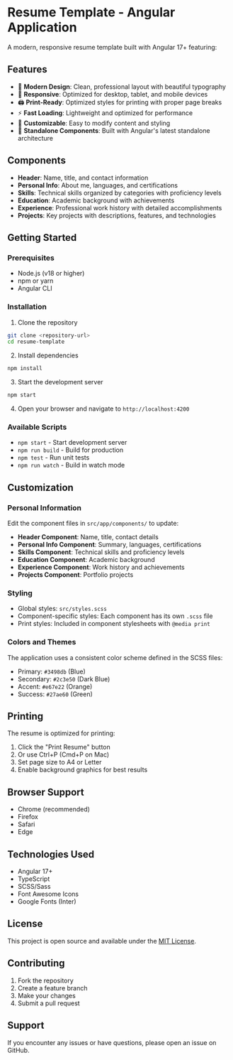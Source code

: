 # Resume Template - Angular Application

A modern, responsive resume template built with Angular 17+ featuring:

## Features

- 🎨 **Modern Design**: Clean, professional layout with beautiful typography
- 📱 **Responsive**: Optimized for desktop, tablet, and mobile devices
- 🖨️ **Print-Ready**: Optimized styles for printing with proper page breaks
- ⚡ **Fast Loading**: Lightweight and optimized for performance
- 🎯 **Customizable**: Easy to modify content and styling
- 🔧 **Standalone Components**: Built with Angular's latest standalone architecture

## Components

- **Header**: Name, title, and contact information
- **Personal Info**: About me, languages, and certifications
- **Skills**: Technical skills organized by categories with proficiency levels
- **Education**: Academic background with achievements
- **Experience**: Professional work history with detailed accomplishments
- **Projects**: Key projects with descriptions, features, and technologies

## Getting Started

### Prerequisites

- Node.js (v18 or higher)
- npm or yarn
- Angular CLI

### Installation

1. Clone the repository
```bash
git clone <repository-url>
cd resume-template
```

2. Install dependencies
```bash
npm install
```

3. Start the development server
```bash
npm start
```

4. Open your browser and navigate to `http://localhost:4200`

### Available Scripts

- `npm start` - Start development server
- `npm run build` - Build for production
- `npm test` - Run unit tests
- `npm run watch` - Build in watch mode

## Customization

### Personal Information

Edit the component files in `src/app/components/` to update:

- **Header Component**: Name, title, contact details
- **Personal Info Component**: Summary, languages, certifications
- **Skills Component**: Technical skills and proficiency levels
- **Education Component**: Academic background
- **Experience Component**: Work history and achievements
- **Projects Component**: Portfolio projects

### Styling

- Global styles: `src/styles.scss`
- Component-specific styles: Each component has its own `.scss` file
- Print styles: Included in component stylesheets with `@media print`

### Colors and Themes

The application uses a consistent color scheme defined in the SCSS files:

- Primary: `#3498db` (Blue)
- Secondary: `#2c3e50` (Dark Blue)
- Accent: `#e67e22` (Orange)
- Success: `#27ae60` (Green)

## Printing

The resume is optimized for printing:

1. Click the "Print Resume" button
2. Or use Ctrl+P (Cmd+P on Mac)
3. Set page size to A4 or Letter
4. Enable background graphics for best results

## Browser Support

- Chrome (recommended)
- Firefox
- Safari
- Edge

## Technologies Used

- Angular 17+
- TypeScript
- SCSS/Sass
- Font Awesome Icons
- Google Fonts (Inter)

## License

This project is open source and available under the [MIT License](LICENSE).

## Contributing

1. Fork the repository
2. Create a feature branch
3. Make your changes
4. Submit a pull request

## Support

If you encounter any issues or have questions, please open an issue on GitHub.